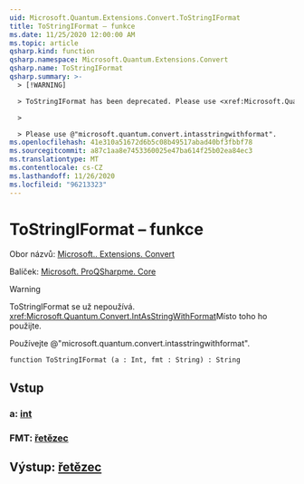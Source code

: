 ```yaml
---
uid: Microsoft.Quantum.Extensions.Convert.ToStringIFormat
title: ToStringIFormat – funkce
ms.date: 11/25/2020 12:00:00 AM
ms.topic: article
qsharp.kind: function
qsharp.namespace: Microsoft.Quantum.Extensions.Convert
qsharp.name: ToStringIFormat
qsharp.summary: >-
  > [!WARNING]

  > ToStringIFormat has been deprecated. Please use <xref:Microsoft.Quantum.Convert.IntAsStringWithFormat> instead.

  >

  > Please use @"microsoft.quantum.convert.intasstringwithformat".
ms.openlocfilehash: 41e310a51672d6b5c08b49517abad40bf3fbbf78
ms.sourcegitcommit: a87c1aa8e7453360025e47ba614f25b02ea84ec3
ms.translationtype: MT
ms.contentlocale: cs-CZ
ms.lasthandoff: 11/26/2020
ms.locfileid: "96213323"
---
```

# <a name="tostringiformat-function"></a>ToStringIFormat – funkce

Obor názvů: [Microsoft.. Extensions. Convert](xref:Microsoft.Quantum.Extensions.Convert)

Balíček: [Microsoft. ProQSharpme. Core](https://nuget.org/packages/Microsoft.Quantum.QSharp.Core)


> [!WARNING]
> ToStringIFormat se už nepoužívá. <xref:Microsoft.Quantum.Convert.IntAsStringWithFormat>Místo toho ho použijte.
>
> Používejte @"microsoft.quantum.convert.intasstringwithformat".



```qsharp
function ToStringIFormat (a : Int, fmt : String) : String
```


## <a name="input"></a>Vstup

### <a name="a--int"></a>a: [int](xref:microsoft.quantum.lang-ref.int)




### <a name="fmt--string"></a>FMT: [řetězec](xref:microsoft.quantum.lang-ref.string)





## <a name="output--string"></a>Výstup: [řetězec](xref:microsoft.quantum.lang-ref.string)


